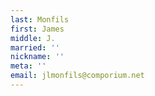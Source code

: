 ```yaml
---
last: Monfils
first: James
middle: J.
married: ''
nickname: ''
meta: ''
email: jlmonfils@comporium.net
---
```


